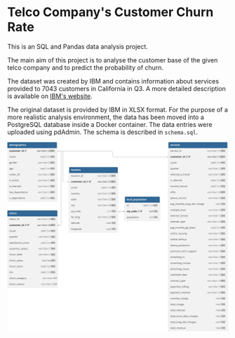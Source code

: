 # Telco Company's Customer Churn Rate

This is an SQL and Pandas data analysis project.

The main aim of this project is to analyse the customer base of the given telco company and to predict the probability of churn.

The dataset was created by IBM and contains information about services provided to 7043 customers in California in Q3. A more detailed description is available on [IBM's website](https://community.ibm.com/community/user/blogs/steven-macko/2019/07/11/telco-customer-churn-1113).

The original dataset is provided by IBM in XLSX format. For the purpose of a more realistic analysis environment, the data has been moved into a PostgreSQL database inside a Docker container. The data entries were uploaded using pdAdmin. The schema is described in `schema.sql`.

![telco-db-schema.svg](./telco-db-schema.svg)
